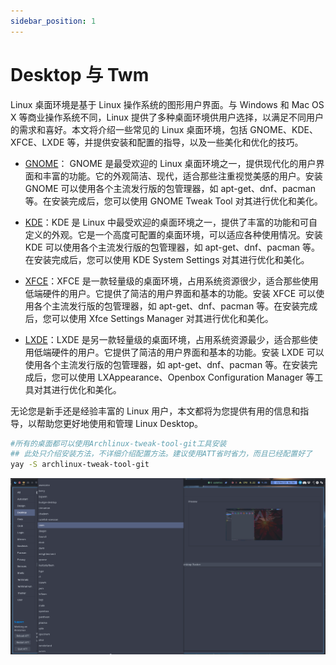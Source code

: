 ```yaml
---
sidebar_position: 1
---
```

# Desktop 与 Twm

Linux 桌面环境是基于 Linux 操作系统的图形用户界面。与 Windows 和 Mac OS X 等商业操作系统不同，Linux 提供了多种桌面环境供用户选择，以满足不同用户的需求和喜好。本文将介绍一些常见的 Linux 桌面环境，包括 GNOME、KDE、XFCE、LXDE 等，并提供安装和配置的指导，以及一些美化和优化的技巧。

- [GNOME](./desk/gnome.md)： GNOME 是最受欢迎的 Linux 桌面环境之一，提供现代化的用户界面和丰富的功能。它的外观简洁、现代，适合那些注重视觉美感的用户。安装 GNOME 可以使用各个主流发行版的包管理器，如 apt-get、dnf、pacman 等。在安装完成后，您可以使用 GNOME Tweak Tool 对其进行优化和美化。

- [KDE](./desk/kde)：KDE 是 Linux 中最受欢迎的桌面环境之一，提供了丰富的功能和可自定义的外观。它是一个高度可配置的桌面环境，可以适应各种使用情况。安装 KDE 可以使用各个主流发行版的包管理器，如 apt-get、dnf、pacman 等。在安装完成后，您可以使用 KDE System Settings 对其进行优化和美化。

- [XFCE](./desk/xfce)：XFCE 是一款轻量级的桌面环境，占用系统资源很少，适合那些使用低端硬件的用户。它提供了简洁的用户界面和基本的功能。安装 XFCE 可以使用各个主流发行版的包管理器，如 apt-get、dnf、pacman 等。在安装完成后，您可以使用 Xfce Settings Manager 对其进行优化和美化。

- [LXDE](./desk/lxqt)：LXDE 是另一款轻量级的桌面环境，占用系统资源最少，适合那些使用低端硬件的用户。它提供了简洁的用户界面和基本的功能。安装 LXDE 可以使用各个主流发行版的包管理器，如 apt-get、dnf、pacman 等。在安装完成后，您可以使用 LXAppearance、Openbox Configuration Manager 等工具对其进行优化和美化。

无论您是新手还是经验丰富的 Linux 用户，本文都将为您提供有用的信息和指导，以帮助您更好地使用和管理 Linux Desktop。



```bash
#所有的桌面都可以使用Archlinux-tweak-tool-git工具安装
## 此处只介绍安装方法，不详细介绍配置方法。建议使用ATT省时省力，而且已经配置好了
yay -S archlinux-tweak-tool-git
```

![img](img/232183963-1a5e2bc8-c0e4-422a-94b9-7a0185be3eea.png)

